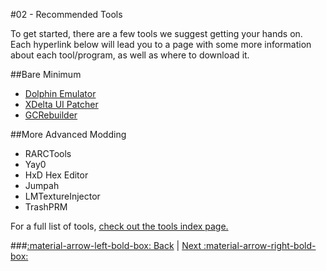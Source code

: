 #02 - Recommended Tools

To get started, there are a few tools we suggest getting your hands on. Each hyperlink below will lead you to a page with some more information about each tool/program, as well as where to download it.

##Bare Minimum
- [Dolphin Emulator](https://www.lbmwiki.net/tools/dolphin)
- [XDelta UI Patcher](https://www.lbmwiki.net/tools/xdeltaUI)
- [GCRebuilder](https://www.lbmwiki.net/tools/GCR)

##More Advanced Modding
- RARCTools
- Yay0
- HxD Hex Editor
- Jumpah
- LMTextureInjector
- TrashPRM

For a full list of tools, [check out the tools index page.](https://www.lbmwiki.net/index_tools)

###[:material-arrow-left-bold-box: Back](01_Patches.md) | [Next :material-arrow-right-bold-box:](03_Root_Extraction.md)